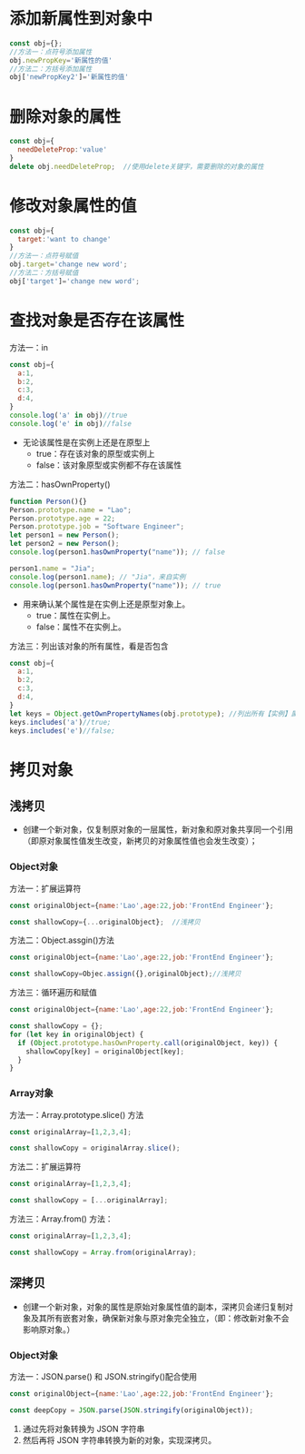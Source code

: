 # 添加新属性到对象中

````javascript
const obj={};
//方法一：点符号添加属性
obj.newPropKey='新属性的值'
//方法二：方括号添加属性
obj['newPropKey2']='新属性的值'
````

# 删除对象的属性

````javascript
const obj={
  needDeleteProp:'value'
}
delete obj.needDeleteProp;	//使用delete关键字，需要删除的对象的属性
````

# 修改对象属性的值

````javascript
const obj={
  target:'want to change'
}
//方法一：点符号赋值
obj.target='change new word';
//方法二：方括号赋值
obj['target']='change new word';
````

# 查找对象是否存在该属性

方法一：in

````javascript
const obj={
  a:1,
  b:2,
  c:3,
  d:4,
}
console.log('a' in obj)//true
console.log('e' in obj)//false
````

* 无论该属性是在实例上还是在原型上 
  * true：存在该对象的原型或实例上
  * false：该对象原型或实例都不存在该属性

方法二：hasOwnProperty()

````javascript
function Person(){}
Person.prototype.name = "Lao";
Person.prototype.age = 22;
Person.prototype.job = "Software Engineer";
let person1 = new Person();
let person2 = new Person();
console.log(person1.hasOwnProperty("name")); // false

person1.name = "Jia";
console.log(person1.name); // "Jia"，来自实例
console.log(person1.hasOwnProperty("name")); // true
````

* 用来确认某个属性是在实例上还是原型对象上。
  * true：属性在实例上。
  * false：属性不在实例上。

方法三：列出该对象的所有属性，看是否包含

````javascript
const obj={
  a:1,
  b:2,
  c:3,
  d:4,
}
let keys = Object.getOwnPropertyNames(obj.prototype); //列出所有【实例】属性 [a,b,c,d]
keys.includes('a')//true;
keys.includes('e')//false;
````

# 拷贝对象

## 浅拷贝

* 创建一个新对象，仅复制原对象的一层属性，新对象和原对象共享同一个引用（即原对象属性值发生改变，新拷贝的对象属性值也会发生改变）；

### Object对象

方法一：扩展运算符

````javascript
const originalObject={name:'Lao',age:22,job:'FrontEnd Engineer'};

const shallowCopy={...originalObject};	//浅拷贝
````

方法二：Object.assgin()方法

````javascript
const originalObject={name:'Lao',age:22,job:'FrontEnd Engineer'};

const shallowCopy=Objec.assign({},originalObject);//浅拷贝
````

方法三：循环遍历和赋值

````javascript
const originalObject={name:'Lao',age:22,job:'FrontEnd Engineer'};

const shallowCopy = {};
for (let key in originalObject) {
  if (Object.prototype.hasOwnProperty.call(originalObject, key)) {
    shallowCopy[key] = originalObject[key];
  }
}
````

### Array对象

方法一：Array.prototype.slice() 方法

````javascript
const originalArray=[1,2,3,4];

const shallowCopy = originalArray.slice();
````

方法二：扩展运算符

````javascript
const originalArray=[1,2,3,4];

const shallowCopy = [...originalArray];
````

方法三：Array.from() 方法：

```javascript
const originalArray=[1,2,3,4];

const shallowCopy = Array.from(originalArray);
```



## 深拷贝

* 创建一个新对象，对象的属性是原始对象属性值的副本，深拷贝会递归复制对象及其所有嵌套对象，确保新对象与原对象完全独立，（即：修改新对象不会影响原对象。）

### Object对象

方法一：JSON.parse() 和 JSON.stringify()配合使用

````javascript
const originalObject={name:'Lao',age:22,job:'FrontEnd Engineer'};

const deepCopy = JSON.parse(JSON.stringify(originalObject));
````

1. 通过先将对象转换为 JSON 字符串
2. 然后再将 JSON 字符串转换为新的对象，实现深拷贝。

